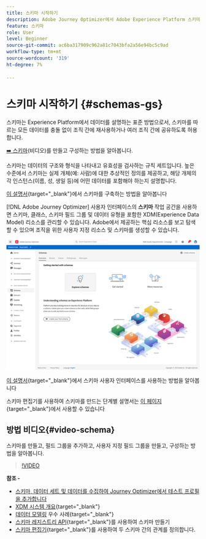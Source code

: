 ```yaml
---
title: 스키마 시작하기
description: Adobe Journey Optimizer에서 Adobe Experience Platform 스키마를 사용하는 방법 알아보기
feature: 스키마
role: User
level: Beginner
source-git-commit: ac6ba317909c962a81c7043bfa2a56e94bc5c9ad
workflow-type: tm+mt
source-wordcount: '319'
ht-degree: 7%

---
```


# 스키마 시작하기 {#schemas-gs}

스키마는 Experience Platform에서 데이터를 설명하는 표준 방법으로서, 스키마를 따르는 모든 데이터를 충돌 없이 조직 간에 재사용하거나 여러 조직 간에 공유하도록 허용합니다.

[➡️ 스키마](#video-schema)(비디오)를 만들고 구성하는 방법을 알아봅니다.

스키마는 데이터의 구조와 형식을 나타내고 유효성을 검사하는 규칙 세트입니다. 높은 수준에서 스키마는 실제 개체(예: 사람)에 대한 추상적인 정의를 제공하고, 해당 개체의 각 인스턴스(이름, 성, 생일 등)에 어떤 데이터를 포함해야 하는지 설명합니다.

[이 설명서](https://experienceleague.adobe.com/docs/experience-platform/xdm/schema/composition.html?lang=ko-KR){target=&quot;_blank&quot;}에서 스키마를 구축하는 방법을 알아봅니다

[!DNL Adobe Journey Optimizer] 사용자 인터페이스의 **스키마** 작업 공간을 사용하면 스키마, 클래스, 스키마 필드 그룹 및 데이터 유형을 포함한 XDM(Experience Data Model) 리소스를 관리할 수 있습니다. Adobe에서 제공하는 핵심 리소스를 보고 탐색할 수 있으며 조직을 위한 사용자 지정 리소스 및 스키마를 생성할 수 있습니다.

![](assets/schemas-home.png)

[이 설명서](https://experienceleague.adobe.com/docs/experience-platform/xdm/ui/overview.html){target=&quot;_blank&quot;}에서 스키마 사용자 인터페이스를 사용하는 방법을 알아봅니다

스키마 편집기를 사용하여 스키마를 만드는 단계별 설명서는 [이 페이지](https://experienceleague.adobe.com/docs/experience-platform/xdm/tutorials/create-schema-ui.html?lang=ko){target=&quot;_blank&quot;}에서 사용할 수 있습니다


## 방법 비디오{#video-schema}

스키마를 만들고, 필드 그룹을 추가하고, 사용자 지정 필드 그룹을 만들고, 구성하는 방법을 알아봅니다.

>[!VIDEO](https://video.tv.adobe.com/v/334461?quality=12)

**참조 -**

* [스키마, 데이터 세트 및 데이터를 수집하여 Journey Optimizer에서 테스트 프로필을 추가합니다](building-journeys/creating-test-profiles.md)
* [XDM 시스템 개요](https://experienceleague.adobe.com/docs/experience-platform/xdm/home.html?lang=ko){target=&quot;_blank&quot;}
* [데이터 모델링](https://experienceleague.adobe.com/docs/experience-platform/xdm/schema/best-practices.html) 우수 사례{target=&quot;_blank&quot;}
* [스키마 레지스트리 API](https://experienceleague.adobe.com/docs/experience-platform/xdm/tutorials/create-schema-api.html){target=&quot;_blank&quot;}를 사용하여 스키마 만들기
* [스키마 편집기](https://experienceleague.adobe.com/docs/experience-platform/xdm/tutorials/relationship-ui.html){target=&quot;_blank&quot;}를 사용하여 두 스키마 간의 관계를 정의합니다.

